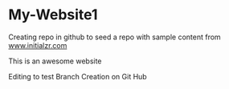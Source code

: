 # My-Website1
Creating repo in github to seed a repo with sample content from www.initialzr.com

This is an awesome website

Editing to test Branch Creation on Git Hub

